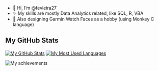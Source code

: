 - 👋 Hi, I’m @fevieira27
- ✨ My skills are mostly Data Analytics related, like SQL, R, VBA
- 🌱 Also designing Garmin Watch Faces as a hobby (using Monkey C language)

## My GitHub Stats

<a href="https://github.com/fevieira27"><img align="center" src="https://github-readme-stats.vercel.app/api?username=fevieira27&show_icons=true&include_all_commits=true&hide=prs&theme=monokai&hide_border=true" alt="My GitHub Stats" /></a> <a href="https://github.com/fevieira27"><img align="center" src="https://github-readme-stats.vercel.app/api/top-langs/?username=fevieira27&theme=monokai&hide_border=true" alt="My Most Used Languages" /></a>

![My achievements](https://github-profile-trophy.vercel.app/?username=fevieira27&show_icons=true&hide_border=true&include_all_commits=true&theme=monokai&no-frame=true&title=Joined2020,Experience,Stars,Commits,Repositories,Issues,Followers)

<!---  merko
&count_private=true
&layout=compact
fevieira27/fevieira27 is a ✨ special ✨ repository because its `README.md` (this file) appears on your GitHub profile.
You can click the Preview link to take a look at your changes.
--->
